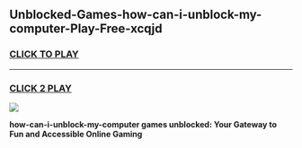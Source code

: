 
## Unblocked-Games-how-can-i-unblock-my-computer-Play-Free-xcqjd
<h3>
<a href="https://premium76.site?title=how-can-i-unblock-my-computer&ref=18A1">CLICK TO PLAY</a></h3>
<hr>

<h3>
<a href="https://premium76.site?title=how-can-i-unblock-my-computer&ref=18A1">CLICK 2 PLAY</a>
  
</h3>

<a href="https://premium76.site?title=how-can-i-unblock-my-computer&ref=18A1"><img src="https://clearcache.store/games.png"></a>


**how-can-i-unblock-my-computer games unblocked: Your Gateway to Fun and Accessible Online Gaming**
